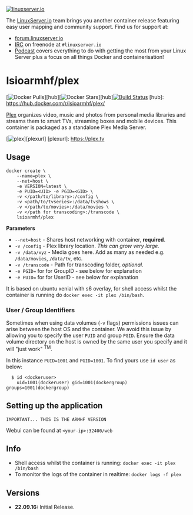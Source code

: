 [linuxserverurl]: https://linuxserver.io
[forumurl]: https://forum.linuxserver.io
[ircurl]: https://www.linuxserver.io/index.php/irc/
[podcasturl]: https://www.linuxserver.io/index.php/category/podcast/

[![linuxserver.io](https://www.linuxserver.io/wp-content/uploads/2015/06/linuxserver_medium.png)][linuxserverurl]

The [LinuxServer.io][linuxserverurl] team brings you another container release featuring easy user mapping and community support. Find us for support at:
* [forum.linuxserver.io][forumurl]
* [IRC][ircurl] on freenode at `#linuxserver.io`
* [Podcast][podcasturl] covers everything to do with getting the most from your Linux Server plus a focus on all things Docker and containerisation!

# lsioarmhf/plex
[![Docker Pulls](https://img.shields.io/docker/pulls/lsioarmhf/plex.svg)][hub][![Docker Stars](https://img.shields.io/docker/stars/lsioarmhf/plex.svg)][hub][![Build Status](http://jenkins.linuxserver.io:8080/buildStatus/icon?job=Dockers/LinuxServer.io-armhf/lsioarmhf-plex)](http://jenkins.linuxserver.io:8080/job/Dockers/job/LinuxServer.io-armhf/job/lsioarmhf-plex/)
[hub]: https://hub.docker.com/r/lsioarmhf/plex/

[Plex](https://plex.tv/) organizes video, music and photos from personal media libraries and streams them to smart TVs, streaming boxes and mobile devices. This container is packaged as a standalone Plex Media Server.

[![plex](http://the-gadgeteer.com/wp-content/uploads/2015/10/plex-logo-e1446990678679.png)][plexurl]
[plexurl]: https://plex.tv

## Usage

```
docker create \
	--name=plex \
	--net=host \
	-e VERSION=latest \
	-e PUID=<UID> -e PGID=<GID> \
	-v </path/to/library>:/config \
	-v <path/to/tvseries>:/data/tvshows \
	-v </path/to/movies>:/data/movies \
	-v </path for transcoding>:/transcode \
	lsioarmhf/plex
```

**Parameters**

* `--net=host` - Shares host networking with container, **required**.
* `-v /config` - Plex library location. *This can grow very large.*
* `-v /data/xyz` - Media goes here. Add as many as needed e.g. `/data/movies`, `/data/tv`, etc.
* `-v /transcode` - Path for transcoding folder, *optional*.
* `-e PGID=` for for GroupID - see below for explanation
* `-e PUID=` for for UserID - see below for explanation

It is based on ubuntu xenial with s6 overlay, for shell access whilst the container is running do `docker exec -it plex /bin/bash`.

### User / Group Identifiers

Sometimes when using data volumes (`-v` flags) permissions issues can arise between the host OS and the container. We avoid this issue by allowing you to specify the user `PUID` and group `PGID`. Ensure the data volume directory on the host is owned by the same user you specify and it will "just work" <sup>TM</sup>.

In this instance `PUID=1001` and `PGID=1001`. To find yours use `id user` as below:

```
  $ id <dockeruser>
    uid=1001(dockeruser) gid=1001(dockergroup) groups=1001(dockergroup)
```

## Setting up the application 
`IMPORTANT... THIS IS THE ARMHF VERSION`

Webui can be found at `<your-ip>:32400/web`


## Info

* Shell access whilst the container is running: `docker exec -it plex /bin/bash`
* To monitor the logs of the container in realtime: `docker logs -f plex`

## Versions

+ **22.09.16:** Initial Release.
